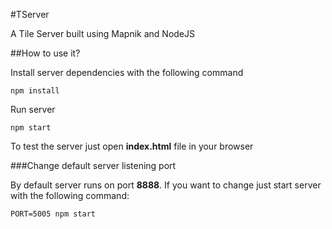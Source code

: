 #TServer

A Tile Server built using Mapnik and NodeJS

##How to use it?

Install server dependencies with the following command

```
npm install
```

Run server
```
npm start
```
To test the server just open **index.html** file in your browser

###Change default server listening port

By default server runs on port **8888**. If you want to change just start server with the following command:
```
PORT=5005 npm start
```